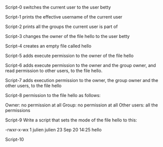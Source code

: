 Script-0 switches the current user to the user betty

Script-1 prints the effective username of the current user

Script-2 prints all the groups the current user is part of

Script-3 changes the owner of the file hello to the user betty

Script-4 creates an empty file called hello

Script-5 adds execute permission to the owner of the file hello

Script-6 adds execute permission to the owner and the group owner, and read permission to other users, to the file hello.

Script-7 adds execution permission to the owner, the group owner and the other users, to the file hello

Script-8 permission to the file hello as follows:

Owner: no permission at all
Group: no permission at all
Other users: all the permissions

Script-9 Write a script that sets the mode of the file hello to this:

-rwxr-x-wx 1 julien julien 23 Sep 20 14:25 hello

Script-10 
